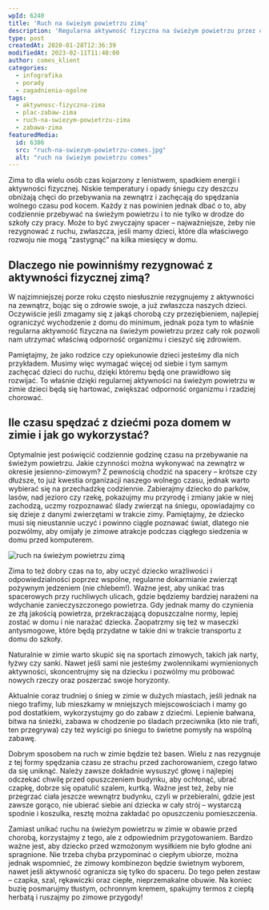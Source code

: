 ```yaml
---
wpId: 6240
title: 'Ruch na świeżym powietrzu zimą'
description: 'Regularna aktywność fizyczna na świeżym powietrzu przez cały rok pozwoli nam utrzymać właściwą odporność organizmu i cieszyć się zdrowiem. '
type: post
createdAt: 2020-01-28T12:36:39
modifiedAt: 2023-02-11T11:40:00
author: comes_klient
categories:
  - infografika
  - porady
  - zagadnienia-ogolne
tags:
  - aktywnosc-fizyczna-zima
  - plac-zabaw-zima
  - ruch-na-swiezym-powietrzu-zima
  - zabawa-zima
featuredMedia:
  id: 6306
  src: "ruch-na-swiezym-powietrzu-comes.jpg"
  alt: "ruch na świeżym powietrzu comes"
---
```



Zima to dla wielu osób czas kojarzony z lenistwem, spadkiem energii i aktywności fizycznej. Niskie temperatury i opady śniegu czy deszczu obniżają chęci do przebywania na zewnątrz i zachęcają do spędzania wolnego czasu pod kocem. Każdy z nas powinien jednak dbać o to, aby codziennie przebywać na świeżym powietrzu i to nie tylko w drodze do szkoły czy pracy. Może to być zwyczajny spacer – najważniejsze, żeby nie rezygnować z ruchu, zwłaszcza, jeśli mamy dzieci, które dla właściwego rozwoju nie mogą “zastygnąć” na kilka miesięcy w domu.

## Dlaczego nie powinniśmy rezygnować z aktywności fizycznej zimą?

W najzimniejszej porze roku często niesłusznie rezygnujemy z aktywności na zewnątrz, bojąc się o zdrowie swoje, a już zwłaszcza naszych dzieci. Oczywiście jeśli zmagamy się z jakąś chorobą czy przeziębieniem, najlepiej ograniczyć wychodzenie z domu do minimum, jednak poza tym to właśnie regularna aktywność fizyczna na świeżym powietrzu przez cały rok pozwoli nam utrzymać właściwą odporność organizmu i cieszyć się zdrowiem.  
  
Pamiętajmy, że jako rodzice czy opiekunowie dzieci jesteśmy dla nich przykładem. Musimy więc wymagać więcej od siebie i tym samym zachęcać dzieci do ruchu, dzięki któremu będą one prawidłowo się rozwijać. To właśnie dzięki regularnej aktywności na świeżym powietrzu w zimie dzieci będą się hartować, zwiększać odporność organizmu i rzadziej chorować. 

## Ile czasu spędzać z dziećmi poza domem w zimie i jak go wykorzystać? 

Optymalnie jest poświęcić codziennie godzinę czasu na przebywanie na świeżym powietrzu. Jakie czynności można wykonywać na zewnątrz w okresie jesienno-zimowym? Z pewnością chodzić na spacery – krótsze czy dłuższe, to już kwestia organizacji naszego wolnego czasu, jednak warto wybierać się na przechadzkę codziennie. Zabierajmy dziecko do parków, lasów, nad jezioro czy rzekę, pokazujmy mu przyrodę i zmiany jakie w niej zachodzą, uczmy rozpoznawać ślady zwierząt na śniegu, opowiadajmy co się dzieje z danymi zwierzętami w trakcie zimy. Pamiętajmy, że dziecko musi się nieustannie uczyć i powinno ciągle poznawać świat, dlatego nie pozwólmy, aby omijały je zimowe atrakcje podczas ciągłego siedzenia w domu przed komputerem. 

![ruch na świeżym powietrzu zimą](@assets/images/posts/ruch-na-swiezym-powietrzu-zima/ruch-na-swiezym-powietrzu-zima.jpg)

Zima to też dobry czas na to, aby uczyć dziecko wrażliwości i odpowiedzialności poprzez wspólne, regularne dokarmianie zwierząt pożywnym jedzeniem (nie chlebem!). Ważne jest, aby unikać tras spacerowych przy ruchliwych ulicach, gdzie będziemy bardziej narażeni na wdychanie zanieczyszczonego powietrza. Gdy jednak mamy do czynienia ze złą jakością powietrza, przekraczającą dopuszczalne normy, lepiej zostać w domu i nie narażać dziecka. Zaopatrzmy się też w maseczki antysmogowe, które będą przydatne w takie dni w trakcie transportu z domu do szkoły. 

Naturalnie w zimie warto skupić się na sportach zimowych, takich jak narty, łyżwy czy sanki. Nawet jeśli sami nie jesteśmy zwolennikami wymienionych aktywności, skoncentrujmy się na dziecku i pozwólmy mu próbować nowych rzeczy oraz poszerzać swoje horyzonty. 

Aktualnie coraz trudniej o śnieg w zimie w dużych miastach, jeśli jednak na niego trafimy, lub mieszkamy w mniejszych miejscowościach i mamy go pod dostatkiem, wykorzystujmy go do zabaw z dziećmi. Lepienie bałwana, bitwa na śnieżki, zabawa w chodzenie po śladach przeciwnika (kto nie trafi, ten przegrywa) czy też wyścigi po śniegu to świetne pomysły na wspólną zabawę. 

Dobrym sposobem na ruch w zimie będzie też basen. Wielu z nas rezygnuje z tej formy spędzania czasu ze strachu przed zachorowaniem, czego łatwo da się uniknąć. Należy zawsze dokładnie wysuszyć głowę i najlepiej odczekać chwilę przed opuszczeniem budynku, aby ochłonąć, ubrać czapkę, dobrze się opatulić szalem, kurtką. Ważne jest też, żeby nie przegrzać ciała jeszcze wewnątrz budynku, czyli w przebieralni, gdzie jest zawsze gorąco, nie ubierać siebie ani dziecka w cały strój – wystarczą spodnie i koszulka, resztę można zakładać po opuszczeniu pomieszczenia. 

Zamiast unikać ruchu na świeżym powietrzu w zimie w obawie przed chorobą, korzystajmy z tego, ale z odpowiednim przygotowaniem. Bardzo ważne jest, aby dziecko przed wzmożonym wysiłkiem nie było głodne ani spragnione. Nie trzeba chyba przypominać o ciepłym ubiorze, można jednak wspomnieć, że zimowy kombinezon będzie świetnym wyborem, nawet jeśli aktywność ogranicza się tylko do spaceru. Do tego pełen zestaw – czapka, szal, rękawiczki oraz ciepłe, nieprzemakalne obuwie. Na koniec buzię posmarujmy tłustym, ochronnym kremem, spakujmy termos z ciepłą herbatą i ruszajmy po zimowe przygody!